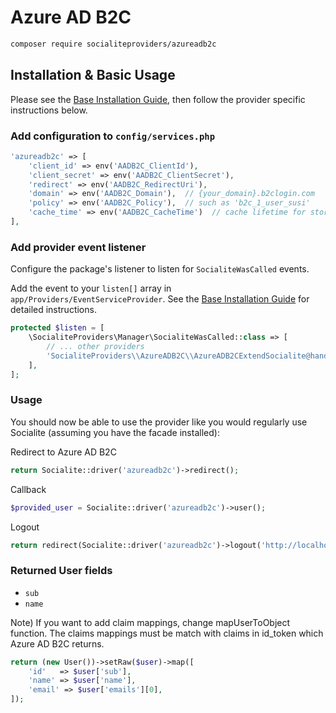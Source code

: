 # Azure AD B2C

```bash
composer require socialiteproviders/azureadb2c
```

## Installation & Basic Usage

Please see the [Base Installation Guide](https://socialiteproviders.com/usage/), then follow the provider specific instructions below.

### Add configuration to `config/services.php`

```php
'azureadb2c' => [
    'client_id' => env('AADB2C_ClientId'),
    'client_secret' => env('AADB2C_ClientSecret'),
    'redirect' => env('AADB2C_RedirectUri'),
    'domain' => env('AADB2C_Domain'),  // {your_domain}.b2clogin.com
    'policy' => env('AADB2C_Policy'),  // such as 'b2c_1_user_susi'
    'cache_time' => env('AADB2C_CacheTime')  // cache lifetime for storing openid configuration and jwks
],
```

### Add provider event listener

Configure the package's listener to listen for `SocialiteWasCalled` events.

Add the event to your `listen[]` array in `app/Providers/EventServiceProvider`. See the [Base Installation Guide](https://socialiteproviders.com/usage/) for detailed instructions.

```php
protected $listen = [
    \SocialiteProviders\Manager\SocialiteWasCalled::class => [
        // ... other providers
        'SocialiteProviders\\AzureADB2C\\AzureADB2CExtendSocialite@handle',
    ],
];
```

### Usage

You should now be able to use the provider like you would regularly use Socialite (assuming you have the facade installed):

Redirect to Azure AD B2C
```php
return Socialite::driver('azureadb2c')->redirect();
```

Callback
```php
$provided_user = Socialite::driver('azureadb2c')->user();
```

Logout
```php
return redirect(Socialite::driver('azureadb2c')->logout('http://localhost'));
```

### Returned User fields

- ``sub``
- ``name``

Note) If you want to add claim mappings, change mapUserToObject function. The claims mappings must be match with claims in id_token which Azure AD B2C returns.
```php
return (new User())->setRaw($user)->map([
    'id'   => $user['sub'],
    'name' => $user['name'],
    'email' => $user['emails'][0],
]);
```
